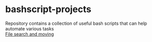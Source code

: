 # bashscript-projects
Repository contains a collection of useful bash scripts that can help automate various tasks</br>
[File search and moving](https://github.com/ji7777/bashscript-projects/blob/c4debddc7967908dde5779f294cd276ee4b5eb70/filemove.sh) 
